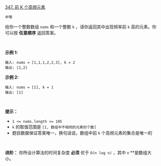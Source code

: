 [347. 前 K 个高频元素](https://leetcode.cn/problems/top-k-frequent-elements/)

`中等`



给你一个整数数组 `nums` 和一个整数 `k` ，请你返回其中出现频率前 `k` 高的元素。你可以按 **任意顺序** 返回答案。

 

**示例 1:**

```
输入: nums = [1,1,1,2,2,3], k = 2
输出: [1,2]
```

**示例 2:**

```
输入: nums = [1], k = 1
输出: [1]
```

 

**提示：**

-   `1 <= nums.length <= 105`
-   `k` 的取值范围是 `[1, 数组中不相同的元素的个数]`
-   题目数据保证答案唯一，换句话说，数组中前 `k` 个高频元素的集合是唯一的

 

**进阶：** 你所设计算法的时间复杂度 **必须** 优于 `O(n log n)` ，其中 `n` **是数组大小。